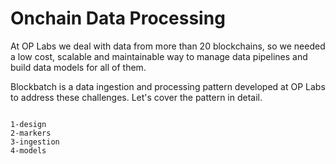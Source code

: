 # Onchain Data Processing


At OP Labs we deal with data from more than 20 blockchains, so we needed a low cost, scalable and
maintainable way to manage data pipelines and build data models for all of them.  

Blockbatch is a data ingestion and processing pattern developed at OP Labs to address these challenges.
Let's cover the pattern in detail.


```{toctree}

1-design
2-markers
3-ingestion
4-models
```
